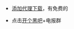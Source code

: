 * [添加代理下载]([https://github.com/geph-official/geph2/wiki/%E8%BF%B7%E9%9B%BE%E9%80%9A%EF%BC%88%E5%85%8D%E7%BF%BB%E5%A2%99%E9%95%9C%E5%83%8F%EF%BC%89](https://github.com/geph-official/geph2/wiki/迷雾通（免翻墙镜像）))，有免费的

* 点击[开个黑吧](https://t.me/joinchat/QzwgRxirSS8bju9axtvROA)+电报群

